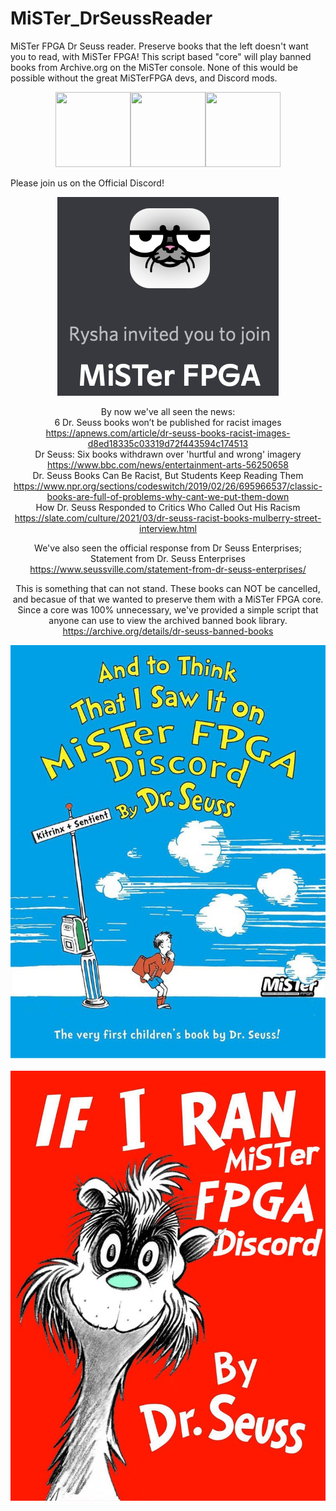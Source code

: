 # MiSTer_DrSeussReader
MiSTer FPGA Dr Seuss reader. Preserve books that the left doesn't want you to read, with MiSTer FPGA! This script based "core" will play banned books from Archive.org on the MiSTer console. None of this would be possible without the great MiSTerFPGA devs, and Discord mods. <br>
<p align="center">
<img height=120 width=120 src="https://misterfpga.org/download/file.php?avatar=48_1610293528.jpg"><img height=120 width=120 src="https://pbs.twimg.com/profile_images/970066779526512640/kw45oBWL_400x400.jpg"><img height=120 width=120 src="https://pbs.twimg.com/profile_images/1180092674872922112/w3l2zzbf_400x400.jpg">
</p>

Please join us on the Official Discord!<br>
<center><a href=https://discord.gg/4xKVg4XVYn><img src="https://github.com/ArcadeHustle/MiSTer_DrSeussReader/blob/main/Invited.jpg"> </a> <br>

By now we've all seen the news:<br>
6 Dr. Seuss books won’t be published for racist images<br>
https://apnews.com/article/dr-seuss-books-racist-images-d8ed18335c03319d72f443594c174513<br>
Dr Seuss: Six books withdrawn over 'hurtful and wrong' imagery<br>
https://www.bbc.com/news/entertainment-arts-56250658<br>
Dr. Seuss Books Can Be Racist, But Students Keep Reading Them<br>
https://www.npr.org/sections/codeswitch/2019/02/26/695966537/classic-books-are-full-of-problems-why-cant-we-put-them-down<br>
How Dr. Seuss Responded to Critics Who Called Out His Racism<br>
https://slate.com/culture/2021/03/dr-seuss-racist-books-mulberry-street-interview.html<br>

We've also seen the official response from Dr Seuss Enterprises;<br>
Statement from Dr. Seuss Enterprises<br>
https://www.seussville.com/statement-from-dr-seuss-enterprises/<br>

This is something that can not stand. These books can NOT be cancelled, and becasue of that we wanted to preserve them with a MiSTer FPGA core. Since a core was 100% unnecessary, we've provided a simple script that anyone can use to view the archived banned book library.<br> 
https://archive.org/details/dr-seuss-banned-books<br>

<p align="center">
<img src="https://github.com/ArcadeHustle/MiSTer_DrSeussReader/blob/main/ToThink.jpg"><br><br>
<img src="https://github.com/ArcadeHustle/MiSTer_DrSeussReader/blob/main/RanTheZoo.jpg"><br>
</p>



